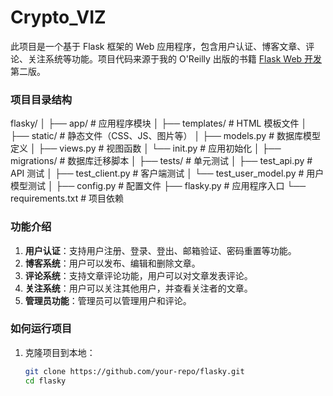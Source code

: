 Crypto_VIZ
======

此项目是一个基于 Flask 框架的 Web 应用程序，包含用户认证、博客文章、评论、关注系统等功能。项目代码来源于我的 O'Reilly 出版的书籍 [Flask Web 开发](http://www.flaskbook.com) 第二版。

### 项目目录结构
flasky/ │ ├── app/ # 应用程序模块 
        │ ├── templates/ # HTML 模板文件 
        │ ├── static/ # 静态文件（CSS、JS、图片等） 
        │ ├── models.py # 数据库模型定义 
        │ ├── views.py # 视图函数 
        │ └── init.py # 应用初始化 
        │ ├── migrations/ # 数据库迁移脚本 
        │ ├── tests/ # 单元测试 
        │ ├── test_api.py # API 测试 
        │ ├── test_client.py # 客户端测试 
        │ └── test_user_model.py # 用户模型测试 
        │ ├── config.py # 配置文件 
        ├── flasky.py # 应用程序入口 
        └── requirements.txt # 项目依赖

### 功能介绍

1. **用户认证**：支持用户注册、登录、登出、邮箱验证、密码重置等功能。
2. **博客系统**：用户可以发布、编辑和删除文章。
3. **评论系统**：支持文章评论功能，用户可以对文章发表评论。
4. **关注系统**：用户可以关注其他用户，并查看关注者的文章。
5. **管理员功能**：管理员可以管理用户和评论。

### 如何运行项目

1. 克隆项目到本地：
   ```bash
   git clone https://github.com/your-repo/flasky.git
   cd flasky
   ```

